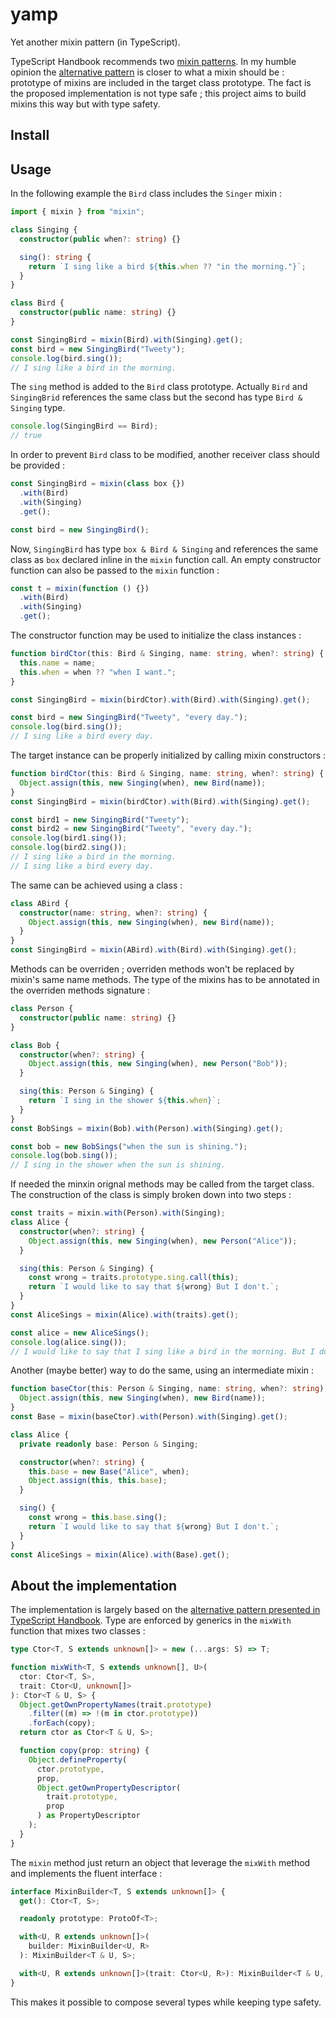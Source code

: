 # yamp
Yet another mixin pattern (in TypeScript).

TypeScript Handbook recommends two [mixin patterns](https://www.typescriptlang.org/docs/handbook/mixins.html). In my humble opinion the [alternative pattern](https://www.typescriptlang.org/docs/handbook/mixins.html#alternative-pattern) is closer to what a mixin should be : prototype of mixins are included in the target class prototype. The fact is the proposed implementation is not type safe ; this project aims to build mixins this way but with type safety.

## Install

## Usage

In the following example the `Bird` class includes the `Singer` mixin :
```typescript
import { mixin } from "mixin";

class Singing {
  constructor(public when?: string) {}

  sing(): string {
    return `I sing like a bird ${this.when ?? "in the morning."}`;
  }
}

class Bird {
  constructor(public name: string) {}
}

const SingingBird = mixin(Bird).with(Singing).get();
const bird = new SingingBird("Tweety");
console.log(bird.sing());
// I sing like a bird in the morning.
```
The `sing` method is added to the `Bird` class prototype. Actually `Bird` and `SingingBrid` references the same class but the second has type `Bird & Singing` type.
```typescript
console.log(SingingBird == Bird);
// true
```

In order to prevent `Bird` class to be modified, another receiver class should be provided :
```typescript
const SingingBird = mixin(class box {})
  .with(Bird)
  .with(Singing)
  .get();

const bird = new SingingBird();
```
Now, `SingingBird` has type `box & Bird & Singing` and references the same class as `box` declared inline in the `mixin` function call. An empty constructor function can also be passed to the `mixin` function :
```typescript
const t = mixin(function () {})
  .with(Bird)
  .with(Singing)
  .get();
```

The constructor function may be used to initialize the class instances :
```typescript
function birdCtor(this: Bird & Singing, name: string, when?: string) {
  this.name = name;
  this.when = when ?? "when I want.";
}

const SingingBird = mixin(birdCtor).with(Bird).with(Singing).get();

const bird = new SingingBird("Tweety", "every day.");
console.log(bird.sing());
// I sing like a bird every day.
```
The target instance can be properly initialized by calling mixin constructors :
```typescript
function birdCtor(this: Bird & Singing, name: string, when?: string) {
  Object.assign(this, new Singing(when), new Bird(name));
}
const SingingBird = mixin(birdCtor).with(Bird).with(Singing).get();

const bird1 = new SingingBird("Tweety");
const bird2 = new SingingBird("Tweety", "every day.");
console.log(bird1.sing());
console.log(bird2.sing());
// I sing like a bird in the morning.
// I sing like a bird every day.
```
The same can be achieved using a class :
```typescript
class ABird {
  constructor(name: string, when?: string) {
    Object.assign(this, new Singing(when), new Bird(name));
  }
}
const SingingBird = mixin(ABird).with(Bird).with(Singing).get();
```
Methods can be overriden ; overriden methods won't be replaced by mixin's same name methods. The type of the mixins has to be annotated in the overriden methods signature :
```typescript
class Person {
  constructor(public name: string) {}
}

class Bob {
  constructor(when?: string) {
    Object.assign(this, new Singing(when), new Person("Bob"));
  }

  sing(this: Person & Singing) {
    return `I sing in the shower ${this.when}`;
  }
}
const BobSings = mixin(Bob).with(Person).with(Singing).get();

const bob = new BobSings("when the sun is shining.");
console.log(bob.sing());
// I sing in the shower when the sun is shining.
```
If needed the minxin orignal methods may be called from the target class. The construction of the class is simply broken down into two steps :
```typescript
const traits = mixin.with(Person).with(Singing);
class Alice {
  constructor(when?: string) {
    Object.assign(this, new Singing(when), new Person("Alice"));
  }

  sing(this: Person & Singing) {
    const wrong = traits.prototype.sing.call(this);
    return `I would like to say that ${wrong} But I don't.`;
  }
}
const AliceSings = mixin(Alice).with(traits).get();

const alice = new AliceSings();
console.log(alice.sing());
// I would like to say that I sing like a bird in the morning. But I don't.
```
Another (maybe better) way to do the same, using an intermediate mixin :
```typescript
function baseCtor(this: Person & Singing, name: string, when?: string) {
  Object.assign(this, new Singing(when), new Bird(name));
}
const Base = mixin(baseCtor).with(Person).with(Singing).get();

class Alice {
  private readonly base: Person & Singing;

  constructor(when?: string) {
    this.base = new Base("Alice", when);
    Object.assign(this, this.base);
  }

  sing() {
    const wrong = this.base.sing();
    return `I would like to say that ${wrong} But I don't.`;
  }
}
const AliceSings = mixin(Alice).with(Base).get();
```

## About the implementation

The implementation is largely based on the [alternative pattern presented in TypeScript Handbook](https://www.typescriptlang.org/docs/handbook/mixins.html#alternative-pattern). Type are enforced by generics in the `mixWith` function that mixes two classes :

```typescript
type Ctor<T, S extends unknown[]> = new (...args: S) => T;

function mixWith<T, S extends unknown[], U>(
  ctor: Ctor<T, S>,
  trait: Ctor<U, unknown[]>
): Ctor<T & U, S> {
  Object.getOwnPropertyNames(trait.prototype)
    .filter((m) => !(m in ctor.prototype))
    .forEach(copy);
  return ctor as Ctor<T & U, S>;

  function copy(prop: string) {
    Object.defineProperty(
      ctor.prototype,
      prop,
      Object.getOwnPropertyDescriptor(
        trait.prototype,
        prop
      ) as PropertyDescriptor
    );
  }
}
```

The `mixin` method just return an object that leverage the `mixWith` method and implements the fluent interface :
```typescript
interface MixinBuilder<T, S extends unknown[]> {
  get(): Ctor<T, S>;

  readonly prototype: ProtoOf<T>;

  with<U, R extends unknown[]>(
    builder: MixinBuilder<U, R>
  ): MixinBuilder<T & U, S>;

  with<U, R extends unknown[]>(trait: Ctor<U, R>): MixinBuilder<T & U, S>;
}
```
This makes it possible to compose several types while keeping type safety.